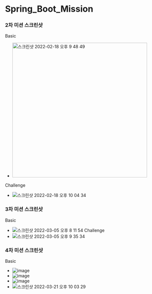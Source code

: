 # Spring_Boot_Mission

### 2차 미션 스크린샷
Basic
- <img width="442" alt="스크린샷 2022-02-18 오후 9 48 49" src="https://user-images.githubusercontent.com/8775409/154686465-c9917db4-9494-42b3-9549-a5a86d12942c.png"> 
Challenge
- ![스크린샷 2022-02-18 오후 10 04 34](https://user-images.githubusercontent.com/8775409/154689001-707b77a9-5f58-442d-a220-4bfbdc1e1b27.png)

### 3차 미션 스크린샷
Basic
- ![스크린샷 2022-03-05 오후 8 11 54](https://user-images.githubusercontent.com/8775409/156880663-3e62cd8f-2d3d-48ef-8b2f-3e257e16fde0.png)
Challenge
- ![스크린샷 2022-03-05 오후 9 35 34](https://user-images.githubusercontent.com/8775409/156883339-f7ca0a9a-c60e-4684-98cf-6aa3419941d6.png)

### 4차 미션 스크린샷
Basic
- ![image](https://user-images.githubusercontent.com/8775409/159266024-f3ee867e-7474-45e9-8c44-118b6db46f00.png)
- ![image](https://user-images.githubusercontent.com/8775409/159266101-bb4ffd5c-c9b0-4c24-8d46-d09bb27b4ef7.png)
- ![image](https://user-images.githubusercontent.com/8775409/159266187-6d2d90fd-b874-402e-aac3-3dd9272bea5e.png)
- ![스크린샷 2022-03-21 오후 10 03 29](https://user-images.githubusercontent.com/8775409/159266533-7ce591d0-d8be-451a-987f-721ba9976208.png)
